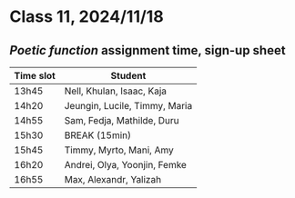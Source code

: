 # Class 11, 2024/11/18

## *Poetic function* assignment time, sign-up sheet

| Time slot | Student |
| -- | -------------- |
| 13h45 | Nell, Khulan, Isaac, Kaja |
| 14h20 | Jeungin, Lucile, Timmy, Maria |
| 14h55 | Sam, Fedja, Mathilde, Duru |
| 15h30 | BREAK (15min) |
| 15h45 | Timmy, Myrto, Mani, Amy |
| 16h20 | Andrei, Olya, Yoonjin, Femke |
| 16h55 | Max, Alexandr, Yalizah |
